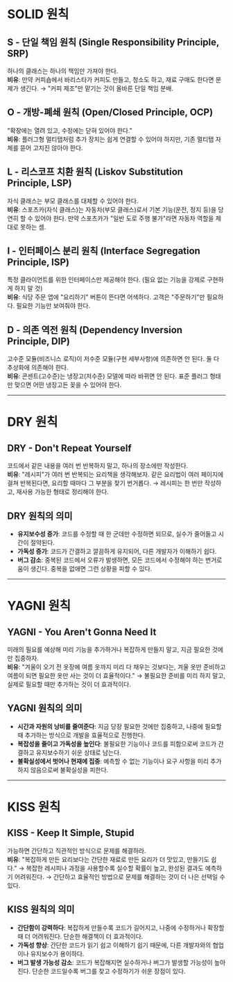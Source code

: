 # SOLID 원칙

## S - 단일 책임 원칙 (Single Responsibility Principle, SRP)
하나의 클래스는 하나의 책임만 가져야 한다.  
**비유**: 만약 커피숍에서 바리스타가 커피도 만들고, 청소도 하고, 재료 구매도 한다면 문제가 생긴다. → "커피 제조"만 맡기는 것이 올바른 단일 책임 분배.

## O - 개방-폐쇄 원칙 (Open/Closed Principle, OCP)
"확장에는 열려 있고, 수정에는 닫혀 있어야 한다."  
**비유**: 플러그형 멀티탭처럼 추가 장치는 쉽게 연결할 수 있어야 하지만, 기존 멀티탭 자체를 뜯어 고치진 않아야 한다.

## L - 리스코프 치환 원칙 (Liskov Substitution Principle, LSP)
자식 클래스는 부모 클래스를 대체할 수 있어야 한다.  
**비유**: 스포츠카(자식 클래스)는 자동차(부모 클래스)로서 기본 기능(운전, 정지 등)을 당연히 할 수 있어야 한다. 만약 스포츠카가 "일반 도로 주행 불가"라면 자동차 역할을 제대로 못하는 셈.

## I - 인터페이스 분리 원칙 (Interface Segregation Principle, ISP)
특정 클라이언트를 위한 인터페이스만 제공해야 한다. (필요 없는 기능을 강제로 구현하게 하지 말 것)  
**비유**: 식당 주문 앱에 "요리하기" 버튼이 뜬다면 어색하다. 고객은 "주문하기"만 필요하다. 필요한 기능만 보여줘야 한다.

## D - 의존 역전 원칙 (Dependency Inversion Principle, DIP)
고수준 모듈(비즈니스 로직)이 저수준 모듈(구현 세부사항)에 의존하면 안 된다. 둘 다 추상화에 의존해야 한다.  
**비유**: 콘센트(고수준)는 냉장고(저수준) 모델에 따라 바뀌면 안 된다. 표준 플러그 형태만 맞으면 어떤 냉장고든 꽂을 수 있어야 한다.

---

# DRY 원칙

## DRY - Don't Repeat Yourself
코드에서 같은 내용을 여러 번 반복하지 말고, 하나의 장소에만 작성한다.  
**비유**: "레시피"가 여러 번 반복되는 요리책을 생각해보자. 같은 요리법이 여러 페이지에 걸쳐 반복된다면, 요리할 때마다 그 부분을 찾기 번거롭다. → 레시피는 한 번만 작성하고, 재사용 가능한 형태로 정리해야 한다.

## DRY 원칙의 의미
- **유지보수성 증가**: 코드를 수정할 때 한 군데만 수정하면 되므로, 실수가 줄어들고 시간이 절약된다.
- **가독성 증가**: 코드가 간결하고 깔끔하게 유지되어, 다른 개발자가 이해하기 쉽다.
- **버그 감소**: 중복된 코드에서 오류가 발생하면, 모든 코드에서 수정해야 하는 번거로움이 생긴다. 중복을 없애면 그런 상황을 피할 수 있다.

---

# YAGNI 원칙

## YAGNI - You Aren't Gonna Need It
미래의 필요를 예상해 미리 기능을 추가하거나 복잡하게 만들지 말고, 지금 필요한 것에만 집중하자.  
**비유**: "겨울이 오기 전 옷장에 여름 옷까지 미리 다 채우는 것보다는, 겨울 옷만 준비하고 여름이 되면 필요한 옷만 사는 것이 더 효율적이다." → 불필요한 준비를 미리 하지 말고, 실제로 필요할 때만 추가하는 것이 더 효과적이다.

## YAGNI 원칙의 의미
- **시간과 자원의 낭비를 줄여준다**: 지금 당장 필요한 것에만 집중하고, 나중에 필요할 때 추가하는 방식으로 개발을 효율적으로 진행한다.
- **복잡성을 줄이고 가독성을 높인다**: 불필요한 기능이나 코드를 피함으로써 코드가 간결하고 유지보수하기 쉬운 상태로 남는다.
- **불확실성에서 벗어나 현재에 집중**: 예측할 수 없는 기능이나 요구 사항을 미리 추가하지 않음으로써 불확실성을 피한다.

---

# KISS 원칙

## KISS - Keep It Simple, Stupid
가능하면 간단하고 직관적인 방식으로 문제를 해결하라.  
**비유**: "복잡하게 만든 요리보다는 간단한 재료로 만든 요리가 더 맛있고, 만들기도 쉽다." → 복잡한 레시피나 과정을 사용할수록 실수할 확률이 높고, 완성된 결과도 예측하기 어려워진다. → 간단하고 효율적인 방법으로 문제를 해결하는 것이 더 나은 선택일 수 있다.

## KISS 원칙의 의미
- **간단함이 강력하다**: 복잡하게 만들수록 코드가 길어지고, 나중에 수정하거나 확장할 때 더 어려워진다. 단순한 해결책이 더 효과적이다.
- **가독성 향상**: 간단한 코드가 읽기 쉽고 이해하기 쉽기 때문에, 다른 개발자와의 협업이나 유지보수가 용이하다.
- **버그 발생 가능성 감소**: 코드가 복잡해지면 실수하거나 버그가 발생할 가능성이 높아진다. 단순한 코드일수록 버그를 찾고 수정하기가 쉬운 장점이 있다.
